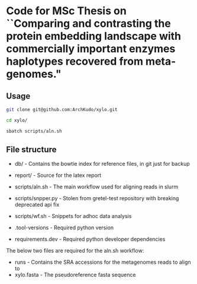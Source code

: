 # Code for MSc Thesis on ``Comparing and contrasting the protein embedding landscape with commercially important enzymes haplotypes recovered from meta-genomes." 

## Usage

```sh
git clone git@github.com:ArchKudo/xylo.git

cd xylo/

sbatch scripts/aln.sh
```


## File structure

- db/ - Contains the bowtie index for reference files, in git just for backup
- report/ - Source for the latex report

- scripts/aln.sh - The main workflow used for aligning reads in slurm
- scripts/snpper.py - Stolen from gretel-test repository with breaking deprecated api fix
- scripts/wf.sh - Snippets for adhoc data analysis

- .tool-versions - Required python version
- requirements.dev - Required python developer dependencies

The below two files are required for the aln.sh workflow:
- runs - Contains the SRA accessions for the metagenomes reads to align to
- xylo.fasta - The pseudoreference fasta sequence
